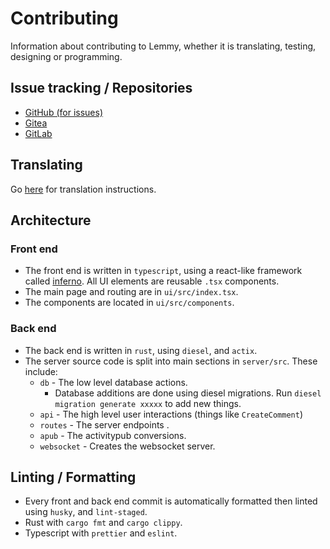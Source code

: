 # Contributing

Information about contributing to Lemmy, whether it is translating, testing, designing or programming.

## Issue tracking / Repositories

- [GitHub (for issues)](https://github.com/dessalines/lemmy)
- [Gitea](https://yerbamate.dev/dessalines/lemmy)
- [GitLab](https://gitlab.com/dessalines/lemmy)

## Translating

Go [here](https://github.com/dessalines/lemmy#translations) for translation instructions.

## Architecture

### Front end

- The front end is written in `typescript`, using a react-like framework called [inferno](https://infernojs.org/). All UI elements are reusable `.tsx` components.
- The main page and routing are in `ui/src/index.tsx`.
- The components are located in `ui/src/components`.

### Back end

- The back end is written in `rust`, using `diesel`, and `actix`.
- The server source code is split into main sections in `server/src`. These include: 
  - `db` - The low level database actions.
    - Database additions are done using diesel migrations. Run `diesel migration generate xxxxx` to add new things.
  - `api` - The high level user interactions (things like `CreateComment`)
  - `routes` - The server endpoints .
  - `apub` - The activitypub conversions.
  - `websocket` - Creates the websocket server. 

## Linting / Formatting

- Every front and back end commit is automatically formatted then linted using `husky`, and `lint-staged`.
- Rust with `cargo fmt` and `cargo clippy`.
- Typescript with `prettier` and `eslint`.
